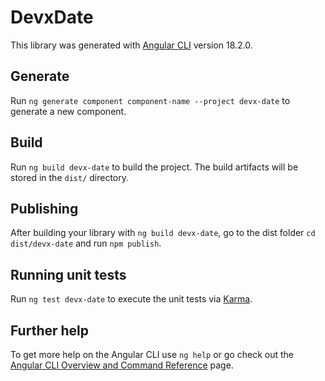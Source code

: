 # DevxDate

This library was generated with [Angular CLI](https://github.com/angular/angular-cli) version 18.2.0.

## Generate

Run `ng generate component component-name --project devx-date` to generate a new component. 

## Build

Run `ng build devx-date` to build the project. The build artifacts will be stored in the `dist/` directory.

## Publishing

After building your library with `ng build devx-date`, go to the dist folder `cd dist/devx-date` and run `npm publish`.

## Running unit tests

Run `ng test devx-date` to execute the unit tests via [Karma](https://karma-runner.github.io).

## Further help

To get more help on the Angular CLI use `ng help` or go check out the [Angular CLI Overview and Command Reference](https://angular.dev/tools/cli) page.
